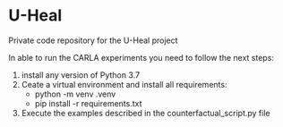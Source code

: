 # U-Heal
Private code repository for the U-Heal project

In able to run the CARLA experiments you need to follow the next steps:
1. install any version of Python 3.7
2. Ceate a virtual environment and install all requirements:
    - python -m venv .venv
    - pip install -r requirements.txt
3. Execute the examples described in the counterfactual_script.py file